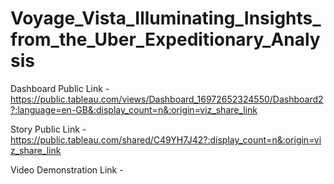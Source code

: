 # Voyage_Vista_Illuminating_Insights_from_the_Uber_Expeditionary_Analysis


Dashboard Public Link -https://public.tableau.com/views/Dashboard_16972652324550/Dashboard2?:language=en-GB&:display_count=n&:origin=viz_share_link

Story Public Link -https://public.tableau.com/shared/C49YH7J42?:display_count=n&:origin=viz_share_link

Video Demonstration Link -
